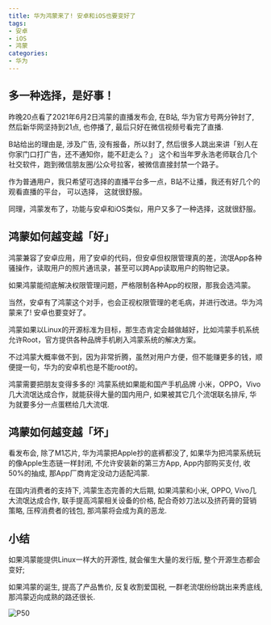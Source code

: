 ```yaml
---
title: 华为鸿蒙来了! 安卓和iOS也要变好了 
tags: 
- 安卓
- iOS
- 鸿蒙
categories:
- 华为
---
```


## 多一种选择，是好事！

昨晚20点看了2021年6月2日鸿蒙的直播发布会, 在B站, 华为官方号两分钟封了, 然后新华网坚持到21点, 也停播了, 最后只好在微信视频号看完了直播.

B站给出的理由是, 涉及广告, 没有报备，所以封了, 然后很多人跳出来讲「别人在你家门口打广告，还不通知你，能不赶走么？」 这个和当年罗永浩老师联合几个社交软件，跑到微信朋友圈/公众号拉客，被微信直接封禁一个路子。

作为普通用户，我只希望可选择的直播平台多一点，B站不让播，我还有好几个的观看直播的平台， 可以选择， 这就很舒服。

同理，鸿蒙发布了，功能与安卓和iOS类似，用户又多了一种选择，这就很舒服。

## 鸿蒙如何越变越「好」

鸿蒙兼容了安卓应用，用了安卓的代码，但安卓但权限管理真的差，流氓App各种骚操作，读取用户的照片通讯录，甚至可以跨App读取用户的购物记录。

如果鸿蒙能彻底解决权限管理问题，严格限制各种App的权限，那我会选鸿蒙。

当然，安卓有了鸿蒙这个对手，也会正视权限管理的老毛病，并进行改进。华为鸿蒙来了! 安卓也要变好了。 

鸿蒙如果以Linux的开源标准为目标，那生态肯定会越做越好，比如鸿蒙手机系统允许Root，官方提供各种品牌手机刷入鸿蒙系统的解决方案。

不过鸿蒙大概率做不到，因为非常折腾，虽然对用户方便，但不能赚更多的钱，顺便提一句，华为的安卓机也是不能root的。

鸿蒙需要把朋友变得多多的! 鸿蒙系统如果能和国产手机品牌 小米，OPPO，Vivo几大流氓达成合作，就能获得大量的国内用户, 如果被其它几个流氓联名排斥, 华为就要多分一点蛋糕给几大流氓.




## 鸿蒙如何越变越「坏」

看发布会, 除了M1芯片, 华为鸿蒙把Apple抄的底裤都没了, 如果华为把鸿蒙系统玩的像Apple生态链一样封闭, 不允许安装新的第三方App, App内部购买支付, 收50%的抽成, 那App厂商肯定没动力适配鸿蒙. 

在国内消费者的支持下, 鸿蒙生态完善的大后期, 如果鸿蒙和小米, OPPO, Vivo几大流氓达成合作, 联手提高鸿蒙相关设备的价格, 配合奇妙刀法以及挤药膏的营销策略, 压榨消费者的钱包, 那鸿蒙将会成为真的恶龙.

## 小结

如果鸿蒙能提供Linux一样大的开源性, 就会催生大量的发行版, 整个开源生态都会变好; 

如果鸿蒙的诞生, 提高了产品售价, 反复收割爱国税, 一群老流氓纷纷跳出来秀底线, 那鸿蒙迈向成熟的路还很长.

![P50](https://cdn.fangyuanxiaozhan.com/assets/1622685905393RMwP8AFN.png)